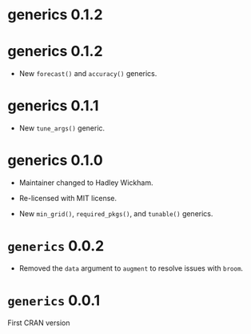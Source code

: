 # generics 0.1.2

# generics 0.1.2

* New `forecast()` and `accuracy()` generics.

# generics 0.1.1

* New `tune_args()` generic.

# generics 0.1.0

* Maintainer changed to Hadley Wickham.

* Re-licensed with MIT license.

* New `min_grid()`, `required_pkgs()`, and `tunable()` generics.

# `generics` 0.0.2

* Removed the `data` argument to `augment` to resolve issues with `broom`. 

# `generics` 0.0.1

First CRAN version


